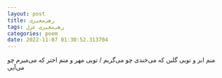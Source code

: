 ```yaml
---
layout: post
title: رهی‌معیری
tags: رهی‌معیری غزل
categories: poem
date: 2022-11-07 01:30:52.313704
---
```


منم ابر و تویی گلبن که می‌خندی چو می‌گریم / تویی مهر و منم اختر که می‌میرم چو می‌آیی